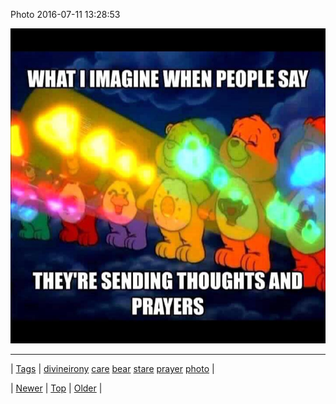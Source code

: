 <!--
title: Photo 2016-07-11 13
date: 2020-06-28T15:27:00.120Z
tags: divineirony, care, bear, stare, prayer, photo
-->


Photo 2016-07-11 13:28:53

![](147237034789-0.jpg)

<!--BOTTOM-POST-NAVIGATION-->
---

| [Tags](tags.md) | [divineirony](tag-divineirony.md) [care](tag-care.md) [bear](tag-bear.md) [stare](tag-stare.md) [prayer](tag-prayer.md) [photo](tag-photo.md) |

| [Newer](147198056134.md) | [Top](index.md) | [Older](147237043899.md) |
